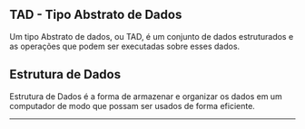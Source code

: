 ## TAD - Tipo Abstrato de Dados

Um tipo Abstrato de dados, ou TAD, é um conjunto de dados estruturados e as operações que podem ser executadas sobre esses dados.

## Estrutura de Dados

Estrutura de Dados é a forma de armazenar e organizar os dados em um computador de modo que possam ser usados de forma eficiente. 

---

<!-- ### Padrões Criacionais

#### - Factory Method -->
